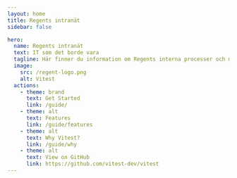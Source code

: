 ```yaml
---
layout: home
title: Regents intranät
sidebar: false

hero:
  name: Regents intranät
  text: IT som det borde vara
  tagline: Här finner du information om Regents interna processer och mer om hur Regent är som företag. Intranätet fungerar även som vår personalhandbok.
  image:
    src: /regent-logo.png
    alt: Vitest
  actions:
    - theme: brand
      text: Get Started
      link: /guide/
    - theme: alt
      text: Features
      link: /guide/features
    - theme: alt
      text: Why Vitest?
      link: /guide/why
    - theme: alt
      text: View on GitHub
      link: https://github.com/vitest-dev/vitest
---
```

